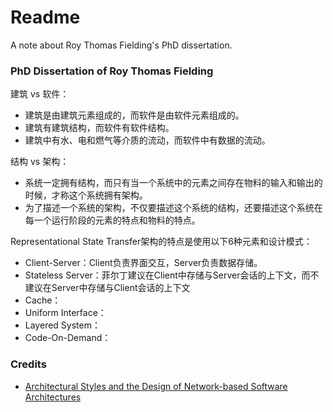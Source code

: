 # Readme
A note about Roy Thomas Fielding's PhD dissertation.

### PhD Dissertation of Roy Thomas Fielding

建筑 vs 软件：
- 建筑是由建筑元素组成的，而软件是由软件元素组成的。
- 建筑有建筑结构，而软件有软件结构。
- 建筑中有水、电和燃气等介质的流动，而软件中有数据的流动。

结构 vs 架构：
- 系统一定拥有结构，而只有当一个系统中的元素之间存在物料的输入和输出的时候，才称这个系统拥有架构。
- 为了描述一个系统的架构，不仅要描述这个系统的结构，还要描述这个系统在每一个运行阶段的元素的特点和物料的特点。

Representational State Transfer架构的特点是使用以下6种元素和设计模式：
- Client-Server：Client负责界面交互，Server负责数据存储。
- Stateless Server：菲尔丁建议在Client中存储与Server会话的上下文，而不建议在Server中存储与Client会话的上下文
- Cache：
- Uniform Interface：
- Layered System：
- Code-On-Demand：

### Credits
- [Architectural Styles and the Design of Network-based Software Architectures](https://ics.uci.edu/~fielding/pubs/dissertation/top.htm)
